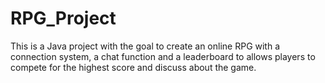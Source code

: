 # RPG_Project
This is a Java project with the goal to create an online RPG with a connection system, a chat function and a leaderboard to allows players to compete for the highest score and discuss about the game.
